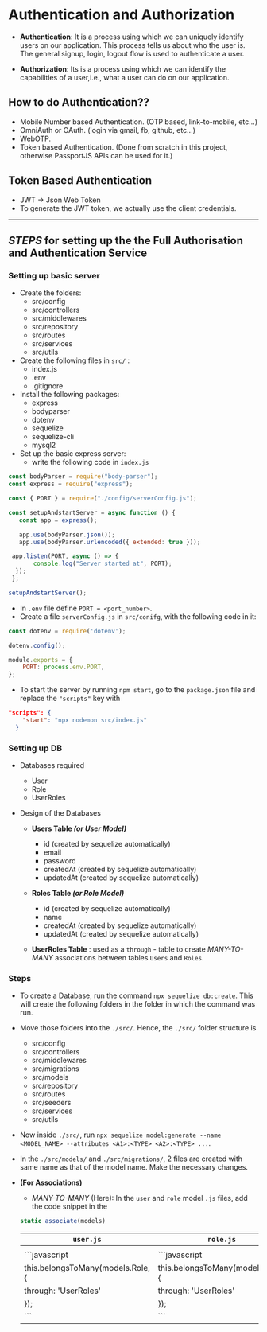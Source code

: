 # Authentication and Authorization

- **Authentication**: It is a process using which we can uniquely identify users on our application. This process tells us about who the user is. The general signup, login, logout flow is used to authenticate a user.

- **Authorization**: Its is a process using which we can identify the capabilities of a user,i.e., what a user can do on our application.

## How to do Authentication??

- Mobile Number based Authentication. (OTP based, link-to-mobile, etc...)
- OmniAuth or OAuth. (login via gmail, fb, github, etc...)
- WebOTP.
- Token based Authentication. (Done from scratch in this project, otherwise PassportJS APIs can be used for it.)

## Token Based Authentication

- JWT -> Json Web Token
- To generate the JWT token, we actually use the client credentials.

---

## _STEPS_ for setting up the the Full Authorisation and Authentication Service

### Setting up basic server

- Create the folders:
  - src/config
  - src/controllers
  - src/middlewares
  - src/repository
  - src/routes
  - src/services
  - src/utils
- Create the following files in `src/` :
  - index.js
  - .env
  - .gitignore
- Install the following packages:
  - express
  - bodyparser
  - dotenv
  - sequelize
  - sequelize-cli
  - mysql2
- Set up the basic express server:
  - write the following code in `index.js`

 ```javascript
 const bodyParser = require("body-parser");
 const express = require("express");
 
 const { PORT } = require("./config/serverConfig.js");

 const setupAndstartServer = async function () {
    const app = express();

    app.use(bodyParser.json());
    app.use(bodyParser.urlencoded({ extended: true }));

  app.listen(PORT, async () => {
        console.log("Server started at", PORT);
   });
  };

setupAndstartServer();
 ```

- In `.env` file define `PORT = <port_number>`.
- Create a file `serverConfig.js` in `src/conifg`, with the following code in it:

```javascript
const dotenv = require('dotenv');

dotenv.config();

module.exports = {
    PORT: process.env.PORT,
};
```

- To start the server by running `npm start`, go to the `package.json` file and replace the `"scripts"` key with

```json
"scripts": {
    "start": "npx nodemon src/index.js"
  }
```

### Setting up DB

- Databases required
  - User
  - Role
  - UserRoles

- Design of the Databases

  - **Users Table _(or User Model)_**

    - id (created by sequelize automatically)
    - email
    - password
    - createdAt (created by sequelize automatically)
    - updatedAt (created by sequelize automatically)
  
  - **Roles Table _(or Role Model)_**

    - id (created by sequelize automatically)
    - name
    - createdAt (created by sequelize automatically)
    - updatedAt (created by sequelize automatically)
  
  - **UserRoles Table** : used as a `through` - table to create _MANY-TO-MANY_ associations between tables `Users` and `Roles`.

### Steps

- To create a Database, run the command `npx sequelize db:create`. This will create the following folders in the folder in which the command was run.
- Move those folders into the `./src/`. Hence, the `./src/` folder structure is
  
  - src/config
  - src/controllers
  - src/middlewares
  - src/migrations
  - src/models
  - src/repository
  - src/routes
  - src/seeders
  - src/services
  - src/utils

- Now inside `./src/`, run `npx sequelize model:generate --name <MODEL_NAME> --attributes <A1>:<TYPE> <A2>:<TYPE> ...`.
- In the `./src/models/` and `./src/migrations/`, 2 files are created with same name as that of the model name. Make the necessary changes.
- **(For Associations)**
  - _MANY-TO-MANY_ (Here): In the `user` and `role` model `.js` files, add the code snippet in the

  ```javascript
  static associate(models)
  ```

  | `user.js`                         | `role.js`                         |
  |-----------------------------------|-----------------------------------|
  |                                   |
  |```javascript                      |```javascript
  |this.belongsToMany(models.Role, {  |this.belongsToMany(models.User, {  |
  |              through: 'UserRoles' |              through: 'UserRoles' |
  |          });                      |          });                      |
  |```                                |```                                |
